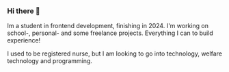 ### Hi there 👋

Im a student in frontend development, finishing in 2024. I'm working on school-, personal- and some freelance projects. Everything I can to build experience! 

I used to be registered nurse, but I am looking to go into technology, welfare technology and programming. 
